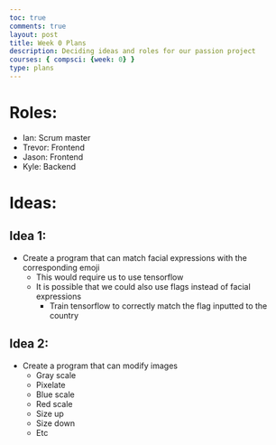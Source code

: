 ```yaml
---
toc: true
comments: true
layout: post
title: Week 0 Plans
description: Deciding ideas and roles for our passion project
courses: { compsci: {week: 0} }
type: plans
---
```


# Roles:
- Ian: Scrum master
- Trevor: Frontend
- Jason: Frontend
- Kyle: Backend

# Ideas:
## Idea 1:
- Create a program that can match facial expressions with the corresponding emoji
    - This would require us to use tensorflow
    - It is possible that we could also use flags instead of facial expressions
        - Train tensorflow to correctly match the flag inputted to the country
## Idea 2:
- Create a program that can modify images
    - Gray scale
    - Pixelate
    - Blue scale
    - Red scale
    - Size up
    - Size down
    - Etc